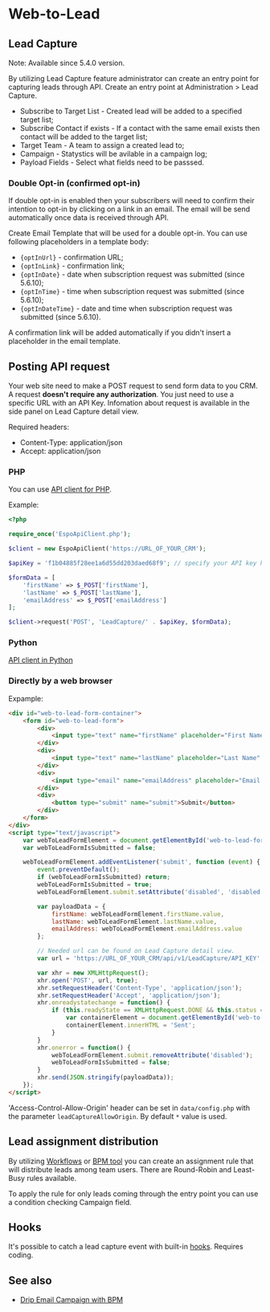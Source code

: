 # Web-to-Lead

## Lead Capture

Note: Available since 5.4.0 version.

By utilizing Lead Capture feature administrator can create an entry point for capturing leads through API. Create an entry point at Administration > Lead Capture.

* Subscribe to Target List - Created lead will be added to a specified target list;
* Subscribe Contact if exists - If a contact with the same email exists then contact will be added to the target list;
* Target Team - A team to assign a created lead to;
* Campaign - Statystics will be avilable in a campaign log;
* Payload Fields - Select what fields need to be passsed.

### Double Opt-in (confirmed opt-in)

If double opt-in is enabled then your subscribers will need to confirm their intention to opt-in by clicking on a link in an email. The email will be send automatically once data is received through API.

Create Email Template that will be used for a double opt-in. You can use following placeholders in a template body:

* `{optInUrl}` - confirmation URL;
* `{optInLink}` - confirmation link;
* `{optInDate}` - date when subscription request was submitted (since 5.6.10);
* `{optInTime}` - time when subscription request was submitted (since 5.6.10);
* `{optInDateTime}` - date and time when subscription request was submitted (since 5.6.10).

A confirmation link will be added automatically if you didn't insert a placeholder in the email template.

## Posting API request

Your web site need to make a POST request to send form data to you CRM. A request **doesn't require any authorization**. You just need to use a specific URL with an API Key. Infomation about request is available in the side panel on Lead Capture detail view.

Required headers:

* Content-Type: application/json
* Accept: application/json


### PHP

You can use [API client for PHP](../development/api-client-php.md).

Example:

```php
<?php

require_once('EspoApiClient.php');

$client = new EspoApiClient('https://URL_OF_YOUR_CRM');

$apiKey = 'f1b04885f28ee1a6d55dd203daed68f9'; // specify your API key here

$formData = [
    'firstName' => $_POST['firstName'],
    'lastName' => $_POST['lastName'],
    'emailAddress' => $_POST['emailAddress']
];

$client->request('POST', 'LeadCapture/' . $apiKey, $formData);

```

### Python

[API client in Python](../development/api-client-python.md)

### Directly by a web browser

Expample:

```html
<div id="web-to-lead-form-container">
    <form id="web-to-lead-form">
        <div>
            <input type="text" name="firstName" placeholder="First Name">
        </div>
        <div>
            <input type="text" name="lastName" placeholder="Last Name" required>
        </div>
        <div>
            <input type="email" name="emailAddress" placeholder="Email Address" required>
        </div>
        <div>
            <button type="submit" name="submit">Submit</button>
        </div>
    </form>
</div>
<script type="text/javascript">
    var webToLeadFormElement = document.getElementById('web-to-lead-form');
    var webToLeadFormIsSubmitted = false;

    webToLeadFormElement.addEventListener('submit', function (event) {
        event.preventDefault();
        if (webToLeadFormIsSubmitted) return;
        webToLeadFormIsSubmitted = true;
        webToLeadFormElement.submit.setAttribute('disabled', 'disabled');

        var payloadData = {
            firstName: webToLeadFormElement.firstName.value,
            lastName: webToLeadFormElement.lastName.value,
            emailAddress: webToLeadFormElement.emailAddress.value
        };

        // Needed url can be found on Lead Capture detail view.
        var url = 'https://URL_OF_YOUR_CRM/api/v1/LeadCapture/API_KEY';

        var xhr = new XMLHttpRequest();
        xhr.open('POST', url, true);
        xhr.setRequestHeader('Content-Type', 'application/json');
        xhr.setRequestHeader('Accept', 'application/json');
        xhr.onreadystatechange = function() {
            if (this.readyState == XMLHttpRequest.DONE && this.status == 200) {
                var containerElement = document.getElementById('web-to-lead-form-container');
                containerElement.innerHTML = 'Sent';
            }
        }
        xhr.onerror = function() {
            webToLeadFormElement.submit.removeAttribute('disabled');
            webToLeadFormIsSubmitted = false;
        }
        xhr.send(JSON.stringify(payloadData));
    });
</script>
```

'Access-Control-Allow-Origin' header can be set in `data/config.php` with the parameter `leadCaptureAllowOrigin`. By default `*` value is used.

## Lead assignment distribution

By utilizing [Workflows](workflows.md) or [BPM tool](bpm.md) you can create an assignment rule that will distribute leads among team users. There are Round-Robin and Least-Busy rules available.

To apply the rule for only leads coming through the entry point you can use a condition checking Campaign field.


## Hooks

It's possible to catch a lead capture event with built-in [hooks](../development/hooks.md#additional-default-hooks). Requires coding.

## See also

* [Drip Email Campaign with BPM](bpm-drip-email-campaign.md)
